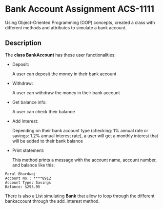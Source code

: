 # Bank Account Assignment ACS-1111

Using Object-Oriented Programming (OOP) concepts, created a class with different methods and attributes to simulate a bank account.


## Description

The **class BankAccount** has these user functionalities:
- Deposit:

    A user can deposit the money in their bank account
- Withdraw:

    A user can withdraw the money in their bank account
- Get balance info:

    A user can check their balance
- Add Interest:

    Depending on their bank account type (checking: 1% annual rate or savings: 1.2% annual interest rate), a user will get a monthly interest that will be added to their bank balance
- Print statement:

    This method prints a message with the account name, account number, and balance like this:
```
Parul Bhardwaj
Account No.: ****8912
Account Type: Savings
Balance: $293.95
```

There is also a List simulating **Bank** that allow to loop through the different bankaccount through the add_interest method.